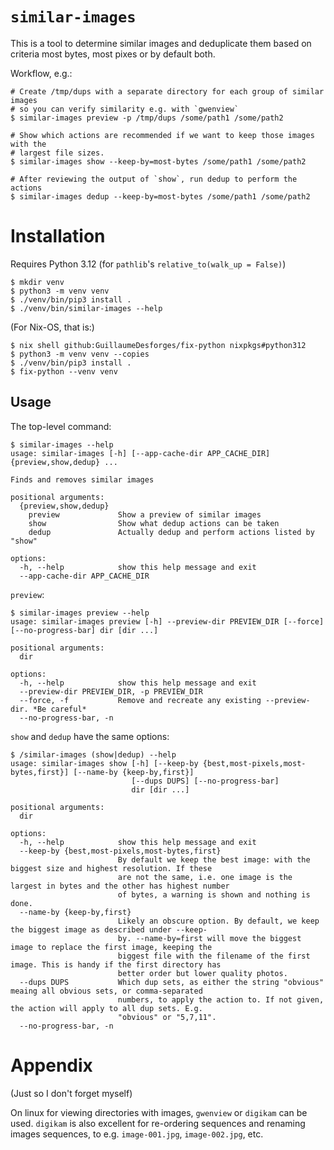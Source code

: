 # `similar-images`

This is a tool to determine similar images and deduplicate them based on
criteria most bytes, most pixes or by default both.

Workflow, e.g.:

```shell
# Create /tmp/dups with a separate directory for each group of similar images
# so you can verify similarity e.g. with `gwenview`
$ similar-images preview -p /tmp/dups /some/path1 /some/path2

# Show which actions are recommended if we want to keep those images with the
# largest file sizes.
$ similar-images show --keep-by=most-bytes /some/path1 /some/path2

# After reviewing the output of `show`, run dedup to perform the actions
$ similar-images dedup --keep-by=most-bytes /some/path1 /some/path2
```

# Installation

Requires Python 3.12 (for `pathlib`'s `relative_to(walk_up = False)`)

```shell
$ mkdir venv
$ python3 -m venv venv
$ ./venv/bin/pip3 install .
$ ./venv/bin/similar-images --help
```

(For Nix-OS, that is:)
```shell
$ nix shell github:GuillaumeDesforges/fix-python nixpkgs#python312
$ python3 -m venv venv --copies
$ ./venv/bin/pip3 install .
$ fix-python --venv venv
```

## Usage

The top-level command:

```shell
$ similar-images --help
usage: similar-images [-h] [--app-cache-dir APP_CACHE_DIR] {preview,show,dedup} ...

Finds and removes similar images

positional arguments:
  {preview,show,dedup}
    preview             Show a preview of similar images
    show                Show what dedup actions can be taken
    dedup               Actually dedup and perform actions listed by "show"

options:
  -h, --help            show this help message and exit
  --app-cache-dir APP_CACHE_DIR
```

`preview`:

```shell
$ similar-images preview --help
usage: similar-images preview [-h] --preview-dir PREVIEW_DIR [--force] [--no-progress-bar] dir [dir ...]

positional arguments:
  dir

options:
  -h, --help            show this help message and exit
  --preview-dir PREVIEW_DIR, -p PREVIEW_DIR
  --force, -f           Remove and recreate any existing --preview-dir. *Be careful*
  --no-progress-bar, -n
```

`show` and `dedup` have the same options:

```shell
$ /similar-images (show|dedup) --help   
usage: similar-images show [-h] [--keep-by {best,most-pixels,most-bytes,first}] [--name-by {keep-by,first}]
                           [--dups DUPS] [--no-progress-bar]
                           dir [dir ...]

positional arguments:
  dir

options:
  -h, --help            show this help message and exit
  --keep-by {best,most-pixels,most-bytes,first}
                        By default we keep the best image: with the biggest size and highest resolution. If these
                        are not the same, i.e. one image is the largest in bytes and the other has highest number
                        of bytes, a warning is shown and nothing is done.
  --name-by {keep-by,first}
                        Likely an obscure option. By default, we keep the biggest image as described under --keep-
                        by. --name-by=first will move the biggest image to replace the first image, keeping the
                        biggest file with the filename of the first image. This is handy if the first directory has
                        better order but lower quality photos.
  --dups DUPS           Which dup sets, as either the string "obvious" meaing all obvious sets, or comma-separated
                        numbers, to apply the action to. If not given, the action will apply to all dup sets. E.g.
                        "obvious" or "5,7,11".
  --no-progress-bar, -n
```

# Appendix

(Just so I don't forget myself)

On linux for viewing directories with images, `gwenview` or `digikam` can be
used. `digikam` is also excellent for re-ordering sequences and renaming images
sequences, to e.g. `image-001.jpg`, `image-002.jpg`, etc.